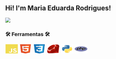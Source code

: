 <div>
  <h2>Hi! I'm Maria Eduarda Rodrigues!</h2>
  <img max-width="45%" height="145em" src="https://github-readme-stats.vercel.app/api/top-langs/?username=maducr&layout=compact&langs_count=7&theme=dracula"/>
</div>


###  🛠 Ferramentas 🛠

<div>
  <img align="center" alt="mad-js" height="30" width="40" src="https://raw.githubusercontent.com/devicons/devicon/master/icons/javascript/javascript-plain.svg">
  <img align="center" alt="mad-html" height="30" width="40" src="https://raw.githubusercontent.com/devicons/devicon/master/icons/html5/html5-original.svg">
  <img align="center" alt="mad-css" height="30" width="40" src="https://raw.githubusercontent.com/devicons/devicon/master/icons/css3/css3-original.svg">
  <img align="center" alt="mad-ruby" height="30" width="40" src="https://raw.githubusercontent.com/devicons/devicon/master/icons/ruby/ruby-original.svg">
  <img align="center" alt="mad-python" height="30" width="40" src="https://raw.githubusercontent.com/devicons/devicon/master/icons/python/python-original.svg">
  <img align="center" alt="mad-php" height="30" width="40" src="https://raw.githubusercontent.com/devicons/devicon/master/icons/php/php-original.svg">
</div>

